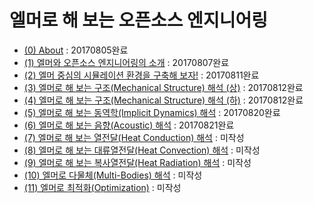 # 엘머로 해 보는 오픈소스 엔지니어링

  * [(0) About](CADG.md) : 20170805완료
  * [(1) 엘머와 오픈소스 엔지니어링의 소개](CADG_01_Elmer_Intro.md) : 20170807완료
  * [(2) 엘머 중심의 시뮬레이션 환경을 구축해 보자!](CADG_02_Elmer_Install.md) : 20170811완료
  * [(3) 엘머로 해 보는 구조(Mechanical Structure) 해석 (상)](CADG_03_Elmer_Structure_1.md) : 20170812완료
  * [(4) 엘머로 해 보는 구조(Mechanical Structure) 해석 (하)](CADG_03_Elmer_Structure_2.md) : 20170812완료
  * [(5) 엘머로 해 보는 동역학(Implicit Dynamics) 해석](CADG_04_Elmer_Dynamics.md) : 20170820완료
  * [(6) 엘머로 해 보는 음향(Acoustic) 해석](CADG_05_Elmer_Acoustic.md) : 20170821완료
  * [(7) 엘머로 해 보는 열전달(Heat Conduction) 해석](CADG_06_Elmer_Conduction.md) : 미작성
  * [(8) 엘머로 해 보는 대류열전달(Heat Convection) 해석](CADG_07_Elmer_Convection.md) : 미작성
  * [(9) 엘머로 해 보는 복사열전달(Heat Radiation) 해석](CADG_08_Elmer_Radiation.md) : 미작성
  * [(10) 엘머로 다물체(Multi-Bodies) 해석](CADG_09_Elmer_MultiBody.md) : 미작성
  * [(11) 엘머로 최적화(Optimization)](CADG_10_Elmer_Optimization.md) : 미작성

